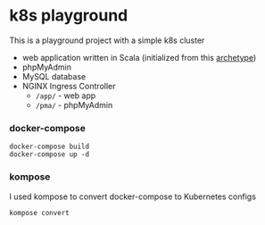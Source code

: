 # k8s playground

This is a playground project with a simple k8s cluster
- web application written in Scala (initialized from this [archetype](<https://github.com/playframework/play-scala-isolated-slick-example/>))
- phpMyAdmin
- MySQL database
- NGINX Ingress Controller
  - `/app/` - web app
  - `/pma/` - phpMyAdmin

### docker-compose
```
docker-compose build
docker-compose up -d
```

### kompose
I used kompose to convert docker-compose to Kubernetes configs
```
kompose convert
```
